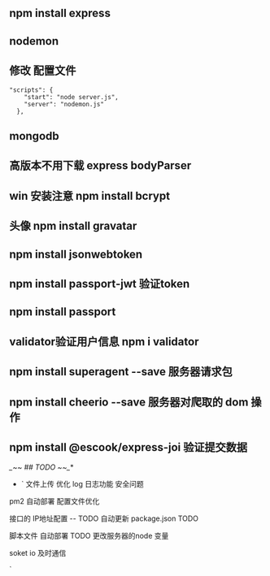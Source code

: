##  npm install express
## nodemon 
## 修改 配置文件
```
"scripts": {
    "start": "node server.js",
    "server": "nodemon.js"
  },
  ```

## mongodb 
## 高版本不用下载 express bodyParser

## win  安装注意  npm install bcrypt

## 头像  npm install gravatar

## npm install jsonwebtoken
## npm install passport-jwt 验证token
## npm install passport
## validator验证用户信息  npm i validator
##  npm install superagent --save    服务器请求包
## npm install      cheerio  --save    服务器对爬取的 dom  操作 

##  npm install @escook/express-joi   验证提交数据

**_~~* ## TODO ~~_** 
* `
文件上传  优化
log   日志功能
安全问题

pm2  自动部署   配置文件优化 

接口的 IP地址配置  -- TODO
自动更新 package.json    TODO


脚本文件 自动部署 TODO  更改服务器的node 变量


soket io  及时通信




`